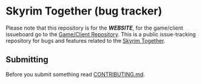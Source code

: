 # Skyrim Together (bug tracker)

Please note that this repository is for the ***WEBSITE***, for the game/client issueboard go to the [Game/Client Repository](https://github.com/SkyrimTogether/issues-game/).
This is a public issue-tracking repository for bugs and features related to the [Skyrim Together](https://skyrim-together.com/).

## Submitting

Before you submit something read [CONTRIBUTING.md](CONTRIBUTING.md).

